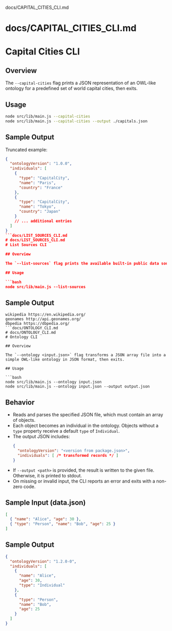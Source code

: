 docs/CAPITAL_CITIES_CLI.md
# docs/CAPITAL_CITIES_CLI.md
# Capital Cities CLI

## Overview

The `--capital-cities` flag prints a JSON representation of an OWL-like ontology for a predefined set of world capital cities, then exits.

## Usage

```bash
node src/lib/main.js --capital-cities
node src/lib/main.js --capital-cities --output ./capitals.json
```

## Sample Output

Truncated example:

```json
{
  "ontologyVersion": "1.0.0",
  "individuals": [
    {
      "type": "CapitalCity",
      "name": "Paris",
      "country": "France"
    },
    {
      "type": "CapitalCity",
      "name": "Tokyo",
      "country": "Japan"
    }
    // ... additional entries
  ]
}
```docs/LIST_SOURCES_CLI.md
# docs/LIST_SOURCES_CLI.md
# List Sources CLI

## Overview

The `--list-sources` flag prints the available built-in public data sources and exits.

## Usage

```bash
node src/lib/main.js --list-sources
```

## Sample Output

```
wikipedia https://en.wikipedia.org/
geonames http://api.geonames.org/
dbpedia https://dbpedia.org/
```docs/ONTOLOGY_CLI.md
# docs/ONTOLOGY_CLI.md
# Ontology CLI

## Overview

The `--ontology <input.json>` flag transforms a JSON array file into a simple OWL-like ontology in JSON format, then exits.

## Usage

```bash
node src/lib/main.js --ontology input.json
node src/lib/main.js --ontology input.json --output output.json
```

## Behavior

- Reads and parses the specified JSON file, which must contain an array of objects.
- Each object becomes an individual in the ontology. Objects without a `type` property receive a default `type` of `Individual`.
- The output JSON includes:
  ```json
  {
    "ontologyVersion": "<version from package.json>",
    "individuals": [ /* transformed records */ ]
  }
  ```
- If `--output <path>` is provided, the result is written to the given file. Otherwise, it is printed to stdout.
- On missing or invalid input, the CLI reports an error and exits with a non-zero code.

## Sample Input (data.json)
```json
[
  { "name": "Alice", "age": 30 },
  { "type": "Person", "name": "Bob", "age": 25 }
]
```

## Sample Output
```json
{
  "ontologyVersion": "1.2.0-0",
  "individuals": [
    {
      "name": "Alice",
      "age": 30,
      "type": "Individual"
    },
    {
      "type": "Person",
      "name": "Bob",
      "age": 25
    }
  ]
}
```
